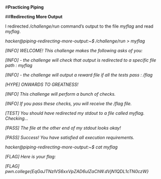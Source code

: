 #**Practicing Piping**

##**Redirecting More Output**

I redirected _/challenge/run_ command’s output to the file _myflag_ and read _myflag_.

_hacker@piping-redirecting-more-output:~$ /challenge/run > myflag_

_\[INFO\] WELCOME! This challenge makes the following asks of you:_

_\[INFO\] - the challenge will check that output is redirected to a specific file path : myflag_

_\[INFO\] - the challenge will output a reward file if all the tests pass : /flag_

_\[HYPE\] ONWARDS TO GREATNESS!_

_\[INFO\] This challenge will perform a bunch of checks._

_\[INFO\] If you pass these checks, you will receive the /flag file._

_\[TEST\] You should have redirected my stdout to a file called myflag. Checking..._

_\[PASS\] The file at the other end of my stdout looks okay!_

_\[PASS\] Success! You have satisfied all execution requirements._

_hacker@piping-redirecting-more-output:~$ cat myflag_

_\[FLAG\] Here is your flag:_

_\[FLAG\] pwn.college{EqGaJTNzIVS6xxVpZAD6ulZaChW.dVjN1QDL1cTN0czW}_
